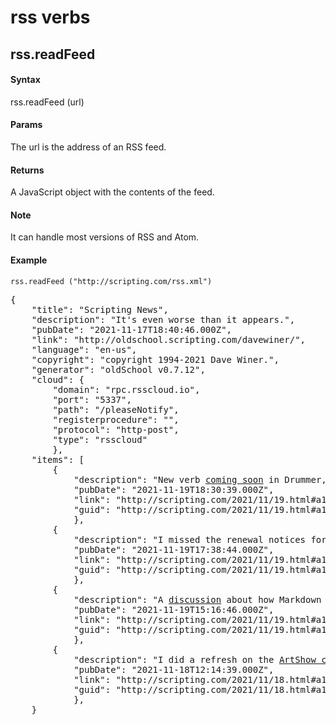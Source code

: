 
# rss verbs
## rss.readFeed
#### Syntax
rss.readFeed (url)

#### Params
The url is the address of an RSS feed. 

#### Returns
A JavaScript object with the contents of the feed.

#### Note
It can handle most versions of RSS and Atom. 

#### Example
`rss.readFeed ("http://scripting.com/rss.xml")`

<pre>{
    "title": "Scripting News",
    "description": "It's even worse than it appears.",
    "pubDate": "2021-11-17T18:40:46.000Z",
    "link": "http://oldschool.scripting.com/davewiner/",
    "language": "en-us",
    "copyright": "copyright 1994-2021 Dave Winer.",
    "generator": "oldSchool v0.7.12",
    "cloud": {
        "domain": "rpc.rsscloud.io",
        "port": "5337",
        "path": "/pleaseNotify",
        "registerprocedure": "",
        "protocol": "http-post",
        "type": "rsscloud"
        },
    "items": [
        {
            "description": "New verb <a href="\" http:="" scripting.com="" images="" 2021="" 11="" 19="" rssreadfeedverb.png\""="">coming soon</a> in Drummer, rss.readFeed. It takes the URL of an RSS feed, and returns a JavaScript object containg the information in the feed in an easy-to-use format  (for programmers of course).",
            "pubDate": "2021-11-19T18:30:39.000Z",
            "link": "http://scripting.com/2021/11/19.html#a183039",
            "guid": "http://scripting.com/2021/11/19.html#a183039"
            },
        {
            "description": "I missed the renewal notices for the <a href="\" http:="" radio3.io="" \""="">Radio3.io</a> domain, so it's out now, but I expect it'll be back shortly. Sorry! :-(",
            "pubDate": "2021-11-19T17:38:44.000Z",
            "link": "http://scripting.com/2021/11/19.html#a173844",
            "guid": "http://scripting.com/2021/11/19.html#a173844"
            },
        {
            "description": "A <a href="\" https:="" github.com="" scripting="" drummerrfc="" issues="" 14#issuecomment-974157255\""="">discussion</a> about how Markdown should be processed for Drummer blogs. Basically, what role if any should indentation play, and how many newlines to generate for each line in the outline. My current position -- indentation should play no role in the Markdown we generate from the outline, it should be ignored. And we should generate one newline for every line in the outline. Note this is not how Drummer works now.",
            "pubDate": "2021-11-19T15:16:46.000Z",
            "link": "http://scripting.com/2021/11/19.html#a151646",
            "guid": "http://scripting.com/2021/11/19.html#a151646"
            },
        {
            "description": "I did a refresh on the <a href="\" http:="" this.how="" artshow="" \""="">ArtShow collection</a> yesterday, a few hundred more classic paintings. Free to download, or use via web.",
            "pubDate": "2021-11-18T12:14:39.000Z",
            "link": "http://scripting.com/2021/11/18.html#a121439",
            "guid": "http://scripting.com/2021/11/18.html#a121439"
            },
    }
</pre>
